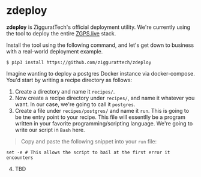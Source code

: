 # zdeploy
<b>zdeploy</b> is ZigguratTech's official deployment utility. We're currently using the tool to deploy the entire [ZGPS.live](https://zgps.live) stack.

Install the tool using the following command, and let's get down to business with a real-world deployment example.

```
$ pip3 install https://github.com/ziggurattech/zdeploy
```

Imagine wanting to deploy a postgres Docker instance via docker-compose. You'd start by writing a recipe directory as follows:

1. Create a directory and name it `recipes/`.
2. Now create a recipe directory under `recipes/`, and name it whatever you want. In our case, we're going to call it `postgres`.
3. Create a file under `recipes/postgres/` and name it `run`. This is going to be tne entry point to your recipe. This file will essentlly be a program written in your favorite programming/scripting language. We're going to write our script in `Bash` here.
> Copy and paste the following snippet into your `run` file:
```
set -e # This allows the script to bail at the first error it encounters
```

4. TBD
